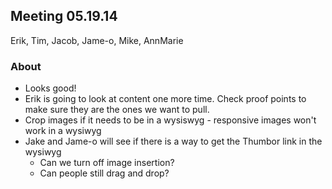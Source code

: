 ## Meeting 05.19.14
Erik, Tim, Jacob, Jame-o, Mike, AnnMarie

### About
* Looks good!
* Erik is going to look at content one more time. Check proof points to make sure they are the ones we want to pull.
* Crop images if it needs to be in a wysiswyg - responsive images won't work in a wysiwyg
* Jake and Jame-o will see if there is a way to get the Thumbor link in the wysiwyg
    * Can we turn off image insertion?
    * Can people still drag and drop?
